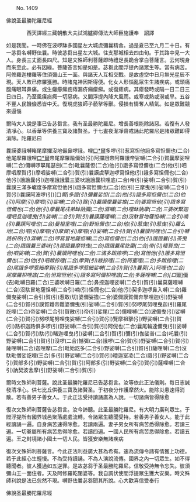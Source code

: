 ﻿　　No. 1409

佛說圣最勝陀羅尼經

　　　　西天譯經三藏朝散大夫試鴻臚卿傳法大師臣施護奉　詔譯


如是我聞。一時佛在波啰缽多國星左大城虞彌曩精舍。過是夏已至九月二十日。有一苾芻名嚩野佉曩。時彼苾芻出星左大城。往支那城相去四由旬。于其路中見一大人。身長三丈面長四尺。知是文殊師利菩薩即時禮足長跪合掌白菩薩言。云何現身而來至此。必有因緣。菩薩答言如是如是。苾芻此閻浮提內諸眾生等。當有病苦。阿修羅迦樓羅等住須彌山王一面。與諸天人互相交戰。是故虛空中日月無光星辰不現。天人敗已修羅獲勝。時諸鬼神因斯得便。化女人形惱亂眾生生諸疾病。或頭痛腹痛眼耳鼻痛。或生癰癤瘰疬痔漏疥癩瘡癬。或復瘧病。其瘧發時或隔一日二日三日四日。乃至風癀痰癊一切惡病。又閻浮提內降大風雨。或寒或熱或澇或旱。五谷不豐人民饑儉悉皆中夭。復現虎狼師子藐拏等獸。侵損有情奪人精氣。如是眾難競來逼惱

爾時大人說是事已告苾芻言。我有圣最勝陀羅尼。增長善根能除諸惡。若復有人發清凈心。以香華等供養三寶及諸賢圣。于七晝夜潔凈齋戒誦此陀羅尼是諸眾難即得消除。陀羅尼曰

曩謨婆誐嚩睹尾摩攞沒地儼鼻啰誐。哩[口*爾](二合)多啰(引)惹寫怛他誐多寫怛儞也(二合)他尾摩羅誐哩[口*爾](二合)帝尾摩羅踰儞始(引)阿攞誐帝阿羅誐帝娑嚩(二合引)賀曩摩娑哩嚩(二合)儞嚩啰拏尾瑟劍(二合)毗曩薩怛(二合)他(引)誐多寫怛儞也(二合)他(引)呬摩呬摩賀(引)摩呬娑嚩(二合引)賀(引)曩謨虞拏迦啰寫怛他(引)誐多寫怛儞也(二合)他(引)誐誐曩(引)迦哩誐誐曩三婆吠誐誐曩枳哩底(二合)帝(引)娑嚩(二合引)賀(引)曩謨三滿多巘度多摩寫怛他(引)誐多寫怛儞也(二合)他(引)三摩曳(引)娑嚩(二合引)賀(引)曩謨阿波啰(引)[口*爾]多誐(引)彌曩娑怛(二合)他(引)誐多寫怛儞也(二合)他(引)阿摩(引)摩呬(引)娑嚩(二合引)賀(引)曩謨摩曩娑擔(二合)婆寫怛他(引)誐多寫怛儞也(二合)他(引)摩曩尾戍弟缽訥彌(二合)濕嚩(二合)哩缽訥摩(二合)三婆吠緊迦哩呬旦迦哩曳(引)娑嚩(二合引)賀(引)曩謨薩哩嚩(二合)沒馱冒地薩怛嚩(二合引)喃(引)曩謨阿哩也(二合)曼祖室哩(二合)野怛儞也(二合)他(引)惹曳(引)惹曳(引)羅么地(二合)呬(引)摩呬(引)摩賀(引)摩呬(引)娑嚩(二合引)賀(引)曩謨阿哩也(二合引)嚩路枳帝(引)濕嚩(二合)啰寫冒地薩怛嚩(二合)寫怛儞也(二合)他(引)誐誐曩(引)茶曳(二合)誐誐曩三婆吠(引)誐誐曩摩特曳(二合)誐誐曩尾訖蘭(二合)帝(引)曀賀曳(二合)呬娑嚩(二合)賀(引)曩謨阿哩也(二合)三滿多跋捺啰(二合)寫怛他(引)誐多寫怛儞也(二合)他(引)呬跋捺哩(二合)摩賀(引)跋捺哩(二合)阿蜜哩(二合)多跋捺哩(二合)尾誐多啰惹細摩賀(引)尾誐多啰惹細娑嚩(二合引)賀(引)曩莫(入)阿哩也(二合)尾摩羅枳哩底(二合)怛寫怛他(引)誐多寫阿儞枳哩底(二合)多薩哩嚩(二合)[口*爾]儞(去)毗嚩日羅(二合)三婆吠嚩日羅(二合)鼻捺迦哩娑嚩(二合引)賀(引)曩莫薩哩嚩(二合)沒馱冒地薩怛嚩(二合引)喃(引)怛儞也(二合)他(引)契多迦啰鼻入嚩(二合)羅儞曳娑嚩(二合引)賀(引)惹敢(切)婆儞娑擔(二合)婆儞謨賀儞奔拏哩迦(引)野娑嚩(二合引)賀(引)謨賀難帝難婆儞曳(引)娑嚩(二合引)賀(引)努啰尾努哩曳迦(引)羅尾訖哩(二合)帝娑嚩(二合引)賀散(引)帝(引)娑尾(二合)儞哩嚩(二合)波儞曳(引)娑嚩(二合引)賀(引)努啰尾努哩曳娑嚩(二合引)賀(引)覽摩祖拏(引)野娑嚩(二合引)賀(引)路枳迦路俱多啰(引)野娑嚩(二合引)賀(引)阿倪也(二合)曩尾輪達儞曳(引)娑嚩(二合引)賀(引)馱(引)睹迦哩曳(引)娑嚩(二合引)賀(引)彌(引)伽娑普(二合)吒曩(引)野娑嚩(二合引)賀(引)沒啰(二合)憾弭(二合)誐啰(二合)賀(引)野娑嚩(二合引)賀(引)薩哩嚩(二合)迦哩摩(二合)毗始訖多(二合引)野娑嚩(二合引)賀(引)薩哩嚩(二合)沒馱毗僧娑訖哩(三合)多(引)野娑嚩(二合引)賀(引)曀迦室凌(二合)誐(引)野娑嚩(二合引)賀部多(引)野娑嚩(二合引)賀(引)阿部多(引)野娑嚩(二合引)賀(引)薩哩嚩(二合引)訥契波舍摩(引)野娑嚩(二合引)賀(引)

爾時文殊師利菩薩。說此圣最勝陀羅尼已告苾芻言。汝等依此正法儀則。每日志誠發清凈心。供七比丘供養三寶及諸賢圣。于初夜分作護摩然火。能除災患速得消散。若有善男子善女人。于此正法受持讀誦廣為人說。一切諸病皆得除愈

復次文殊師利菩薩告苾芻言。汝今諦聽。此圣最勝陀羅尼。有大明力廣利眾生。于閻浮提所有國界城邑聚落處處流轉。令諸眾生聽聞受持。若善男子善女人。能于此經讀誦一遍。自身病苦速得除愈。若讀兩遍。妻子男女所有病苦悉得除愈。若讀三遍。一切眷屬所有病苦悉得除愈。若讀四遍。一國人民所有病苦悉得除愈。若讀五遍。王之封境諸小國土一切人民。皆獲安樂無諸疾病

復次文殊師利菩薩言。今此正法利益廣大甚為希有。速為流傳令諸有情獲上功德。若于此經心生輕慢。不為受持讀誦。不為人演說流傳。國界之內一切眾生。如不得聽聞者。彼人獲過如五逆罪。是故苾芻于圣最勝陀羅尼。信敬受持無令忘失。彼須彌山王一面住者。天及阿修羅乾闥婆等。我自調伏使閻浮提眾生獲大安樂。時文殊師利說是法已忽然不現。嚩野佉曩苾芻聞其所說。心大歡喜信受奉行

佛說圣最勝陀羅尼經

